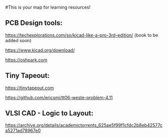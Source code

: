 #This is your map for learning resources!

## PCB Design tools: 
https://techexplorations.com/so/kicad-like-a-pro-3rd-edition/  (book to be added soon)

https://www.kicad.org/download/

https://oshpark.com


## Tiny Tapeout:
https://tinytapeout.com

https://github.com/ericsmi/tt06-weste-problem-4.11

## VLSI CAD - Logic to Layout:
https://archive.org/details/academictorrents_625ae5f99f1cfdc2b8eb42577ca5271ad78967e0

